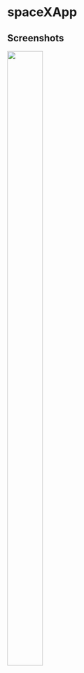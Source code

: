 # spaceXApp

## Screenshots
<img src="https://user-images.githubusercontent.com/24255112/208392715-159c0388-54ab-4a95-a447-b2cea87a1fd5.png" width="40%" height="60%">

